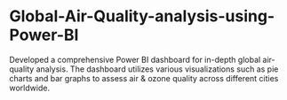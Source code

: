 # Global-Air-Quality-analysis-using-Power-BI

Developed a comprehensive Power BI dashboard for in-depth global air-quality analysis. The dashboard utilizes various visualizations such as pie charts and bar graphs to assess air & ozone quality across different cities worldwide.
